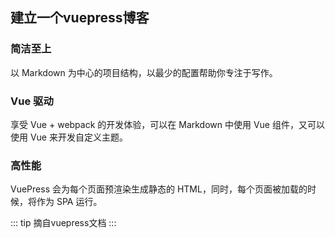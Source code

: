 ## 建立一个vuepress博客

### 简洁至上

以 Markdown 为中心的项目结构，以最少的配置帮助你专注于写作。

### Vue 驱动

享受 Vue + webpack 的开发体验，可以在 Markdown 中使用 Vue 组件，又可以使用 Vue 来开发自定义主题。

### 高性能

VuePress 会为每个页面预渲染生成静态的 HTML，同时，每个页面被加载的时候，将作为 SPA 运行。

::: tip
摘自vuepress文档
:::
